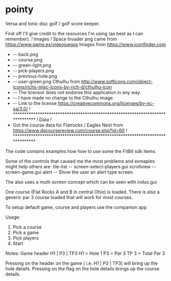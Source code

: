 # pointy
Versa and Ionic disc golf / golf score keeper.

First off I'll give credit to the resources I'm using (as best as I can remember).
 *!* Images *!*
 Space Invader png came from https://www.game.es/videojuegos
 Images from https://www.iconfinder.com
 *    -- back.png
 *    -- course.png
 *    -- green-light.png
 *    -- pick-players.png
 *    -- previous-hole.png
 *    -- user-green.png
 Cthulhu from http://www.softicons.com/object-icons/richs-misc-icons-by-rich-d/cthulhu-icon
 *    -- The licensor does not endorse this application in any way.
 *    -- I have made no change to the Cthulhu image
 *    -- Link to the license https://creativecommons.org/licenses/by-nc-sa/3.0/
 *!* ******************************************************************************
 *!* Data *!*
 * Got the course data for Flatrocks / Eagles Next from https://www.dgcoursereview.com/course.php?id=60
 *!* ******************************************************************************

The code contains examples how how to use some the FitBit sdk items.

Some of the controls that caused me the most problems and exmaples might help others are:
  tile-list -- screen-select-players.gui
  scrollview -- screen-game.gui
  alert -- Show the user an alert type screen.
  
The also uses a mutli-screen concept which can be seen with indux.gui

One course (Flat Rocks A and B in central Ohio) is loaded.
There is also a generic par 3 course loaded that will work for most courses.

To setup default game, course and players use the companion app.

Usage:
1. Pick a course
2. Pick a game
3. Pick players
4. Start

Notes:
   Game header H1 | P3 | TP3
      H1 = Hole 1
      P3 = Par 3
      TP 3 = Total Par 3

   Pressing on the header on the game ( i.e. H1 | P3 | TP3) will bring up the hole details.
   Pressing on the flag on the hole details brings up the course details.
